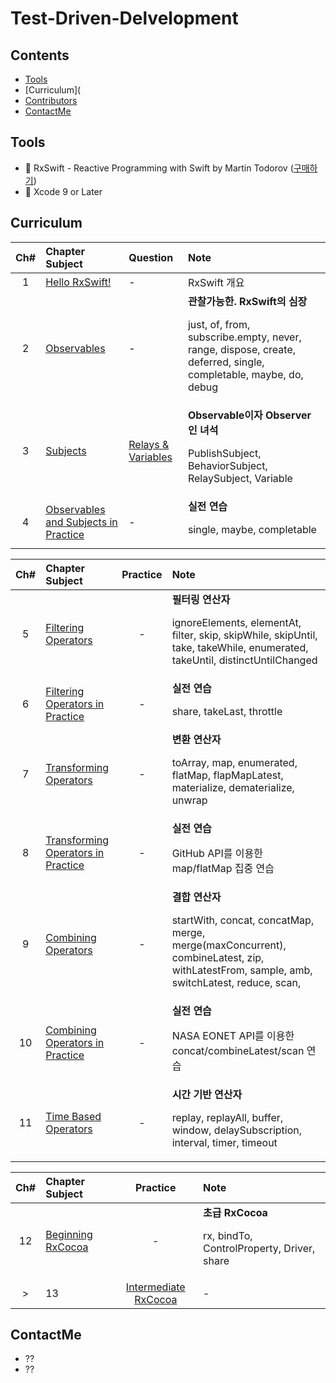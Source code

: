 # Test-Driven-Delvelopment

## Contents
* [Tools]()
* [Curriculum](
* [Contributors]()
* [ContactMe]()

## Tools
* 📕 RxSwift - Reactive Programming with Swift by Martin Todorov ([구매하기](https://store.raywenderlich.com/products/rxswift?_ga=2.88706715.1421367013.1516248812-515082446.1516248812))
* 🔨 Xcode 9 or Later

## Curriculum

 | Ch# | Chapter Subject | Question | Note |
 |:---:| :--- | :--- | :--- |
 |1|[Hello RxSwift!](https://github.com/fimuxd/RxSwift/blob/master/Lectures/01_HelloRxSwift/Ch.1%20Hello%20RxSwift.md) | - | RxSwift 개요|
 |2|[Observables](https://github.com/fimuxd/RxSwift/blob/master/Lectures/02_Observables/Ch2.%20Observables.md) | - | **관찰가능한. RxSwift의 심장**<p> just, of, from, subscribe.empty, never, range, dispose, create, deferred, single, completable, maybe, do, debug |
 |3|[Subjects](https://github.com/fimuxd/RxSwift/blob/master/Lectures/03_Subjects/Ch3.%20Subjects.md) | [Relays & Variables](https://github.com/fimuxd/RxSwift/blob/master/Lectures/03_Subjects/Ch3.%20Homework.md) | **Observable이자 Observer 인 녀석**<p> PublishSubject, BehaviorSubject, RelaySubject, Variable|
 |4|[Observables and Subjects in Practice](https://github.com/fimuxd/RxSwift/blob/master/Lectures/04_ObservablesAndSubjectsInPractice/Ch4.ObservablesAndSubjectsInPractice.md)| - | **실전 연습**<p>single, maybe, completable |

 | Ch# | Chapter Subject | Practice | Note |
 |:---:| :--- | :---: | :--- |
 |5|[Filtering Operators](https://github.com/fimuxd/RxSwift/blob/master/Lectures/05_Filtering%20Operators/Ch5.%20FilteringOperators.md)| - |**필터링 연산자**<p> ignoreElements, elementAt, filter, skip, skipWhile, skipUntil, take, takeWhile, enumerated, takeUntil, distinctUntilChanged|
 |6|[Filtering Operators in Practice](https://github.com/fimuxd/RxSwift/blob/master/Lectures/06_Filtering%20Operators%20in%20Practice/Ch.6%20Filtering%20Operators%20in%20Practice.md)| - |**실전 연습**<p>share, takeLast, throttle|
 |7|[Transforming Operators](https://github.com/fimuxd/RxSwift/blob/master/Lectures/07_Transforming%20Operators/CH7_TransformingOperators.md)| - |**변환 연산자**<p> toArray, map, enumerated, flatMap, flapMapLatest, materialize, dematerialize, unwrap|
 |8|[Transforming Operators in Practice](https://github.com/fimuxd/RxSwift/blob/master/Lectures/08_Transforming%20Operators%20in%20Practice/Ch.8%20Transforming%20Operators%20in%20Practice.md)| - |**실전 연습**<p>GitHub API를 이용한 map/flatMap 집중 연습|
 |9|[Combining Operators](https://github.com/fimuxd/RxSwift/blob/master/Lectures/09_Combining%20Operators/Ch9.CombiningOperators.md)| - |**결합 연산자**<p> startWith, concat, concatMap, merge, merge(maxConcurrent), combineLatest, zip, withLatestFrom, sample, amb, switchLatest, reduce, scan, |
 |10|[Combining Operators in Practice](https://github.com/fimuxd/RxSwift/blob/master/Lectures/10_Combining%20Operators%20in%20Practice/Ch.10%20Combining%20Operators%20in%20Practice.md)| - |**실전 연습**<p>NASA EONET API를 이용한 concat/combineLatest/scan 연습|
 |11|[Time Based Operators](https://github.com/fimuxd/RxSwift/blob/master/Lectures/11_Time%20Based%20Operators/Time%20Based%20Operators.md)| - |**시간 기반 연산자**<p> replay, replayAll, buffer, window, delaySubscription, interval, timer, timeout|

 | Ch# | Chapter Subject | Practice | Note |
 |:---:| :--- | :---: | :--- |
 |12|[Beginning RxCocoa](https://github.com/fimuxd/RxSwift/blob/master/Lectures/12_Beginning%20RxCocoa/Ch12.%20Beginning%20RxCocoa.md)| - |**초급 RxCocoa**<p> rx, bindTo, ControlProperty, Driver, share|
  > |13|[Intermediate RxCocoa](https://github.com/fimuxd/RxSwift/blob/master/Lectures/13_Intermediate%20RxCocoa/Ch13.Intermediate%20RxCocoa.md)| - |**고급 RxCocoa**<p> Signal|

## ContactMe
* ??
* ??

